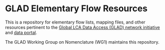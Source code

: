 # GLAD Elementary Flow Resources

This is a repository for elementary flow lists, mapping files, and other resources
pertinent to the [Global LCA Data Access (GLAD) network initiative](https://www.unenvironment.org/explore-topics/resource-efficiency/what-we-do/life-cycle-initiative/global-lca-data-access-network)
 and [data portal](https://www.globallcadataaccess.org/).

The GLAD Working Group on Nomenclature (WG1) maintains this repository.

